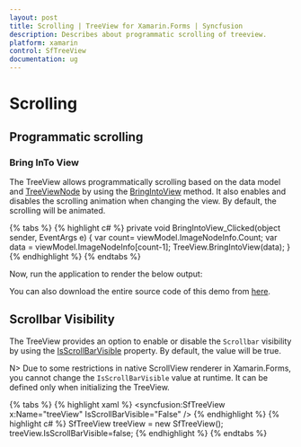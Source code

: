 ```yaml
---
layout: post
title: Scrolling | TreeView for Xamarin.Forms | Syncfusion
description: Describes about programmatic scrolling of treeview.
platform: xamarin
control: SfTreeView
documentation: ug
---
```


# Scrolling

## Programmatic scrolling

### Bring InTo View

The TreeView allows programmatically scrolling based on the data model and [TreeViewNode](https://help.syncfusion.com/cr/cref_files/xamarin/Syncfusion.SfTreeView.XForms~Syncfusion.TreeView.Engine.TreeViewNode.html) by using the [BringIntoView](https://help.syncfusion.com/cr/xamarin/Syncfusion.SfTreeView.XForms~Syncfusion.XForms.TreeView.SfTreeView~BringIntoView.html) method. It also enables and disables the scrolling animation when changing the view. By default, the scrolling will be animated.

{% tabs %}
{% highlight c# %}
private void BringIntoView_Clicked(object sender, EventArgs e)
{
    var count= viewModel.ImageNodeInfo.Count;
    var data = viewModel.ImageNodeInfo[count-1];
    TreeView.BringIntoView(data);
}
{% endhighlight %}
{% endtabs %}

Now, run the application to render the below output:

You can also download the entire source code of this demo from [here](http://www.syncfusion.com/downloads/support/directtrac/general/ze/Scrolling-37722442).

## Scrollbar Visibility

The TreeView provides an option to enable or disable the `Scrollbar` visibility by using the [IsScrollBarVisible](https://help.syncfusion.com/cr/cref_files/xamarin/Syncfusion.SfTreeView.XForms~Syncfusion.XForms.TreeView.SfTreeView~IsScrollBarVisible.html) property. By default, the value will be true.

N> Due to some restrictions in native ScrollView renderer in Xamarin.Forms, you cannot change the `IsScrollBarVisible` value at runtime. It can be defined only when initializing the TreeView.

{% tabs %}
{% highlight xaml %}
<syncfusion:SfTreeView x:Name="treeView" IsScrollBarVisible="False" />
{% endhighlight %}
{% highlight c# %}
SfTreeView treeView = new SfTreeView();
treeView.IsScrollBarVisible=false;
{% endhighlight %}
{% endtabs %}